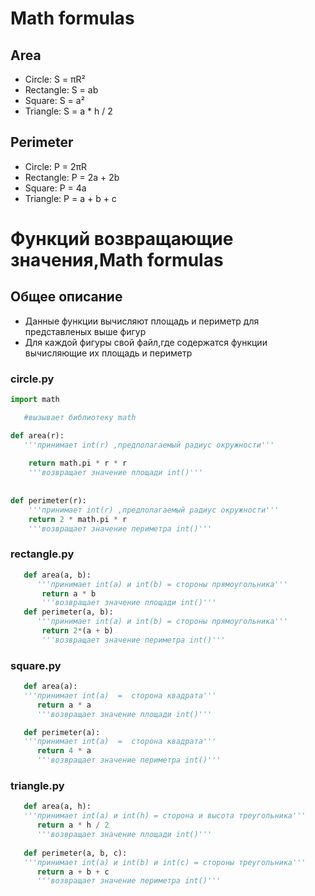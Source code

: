 # Math formulas
## Area
- Circle: S = πR²
- Rectangle: S = ab
- Square: S = a²
- Triangle: S = a * h / 2

## Perimeter
- Circle: P = 2πR
- Rectangle: P = 2a + 2b
- Square: P = 4a
- Triangle: P = a + b + c

# Функций возвращающие значения,Math formulas

## Общее описание
- Данные функции вычисляют площадь и периметр для представленых выше фигур
- Для каждой фигуры свой файл,где содержатся функции вычисляющие
их площадь и периметр

### circle.py
``` python 
import math

   #вызывает библиотеку math

def area(r):
   '''принимает int(r) ,предполагаемый радиус окружности'''
  
    return math.pi * r * r
    '''возвращает значение площади int()'''
  
   
def perimeter(r):
    '''принимает int(r) ,предполагаемый радиус окружности'''
    return 2 * math.pi * r 
    '''возвращает значение периметра int()'''
```
### rectangle.py
``` python
   def area(a, b):
      '''принимает int(a) и int(b) = стороны прямоугольника'''
       return a * b
       '''возвращает значение площади int()'''
   def perimeter(a, b):
      '''принимает int(a) и int(b) = стороны прямоугольника'''
       return 2*(a + b)
       '''возвращает значение периметра int()'''
```
### square.py
``` python
   def area(a):
   '''принимает int(a)  =  сторона квадрата'''
      return a * a
      '''возвращает значение площади int()'''

   def perimeter(a):
   '''принимает int(a)  =  сторона квадрата'''
      return 4 * a
      '''возвращает значение периметра int()'''
```
### triangle.py
``` python
   def area(a, h):
   '''принимает int(a) и int(h) = сторона и высота треугольника'''
      return a * h / 2
      '''возвращает значение площади int()'''
      
   def perimeter(a, b, c):
   '''принимает int(a) и int(b) и int(c) = стороны треугольника'''
      return a + b + c
      '''возвращает значение периметра int()'''
```